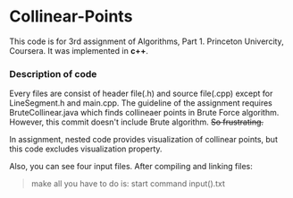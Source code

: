 # Collinear-Points
This code is for 3rd assignment of Algorithms, Part 1. Princeton Univercity, Coursera. It was implemented in **c++**.

### Description of code
Every files are consist of header file(.h) and source file(.cpp) except for LineSegment.h and main.cpp. 
The guideline of the assignment requires BruteCollinear.java which finds collineaer points in Brute Force algorithm. However, this commit doesn't include Brute algorithm. ~~So frustrating.~~

In assignment, nested code provides visualization of collinear points, but this code excludes visualization property.

Also, you can see four input files. After compiling and linking files:
>make
all you have to do is:
>start command input().txt
